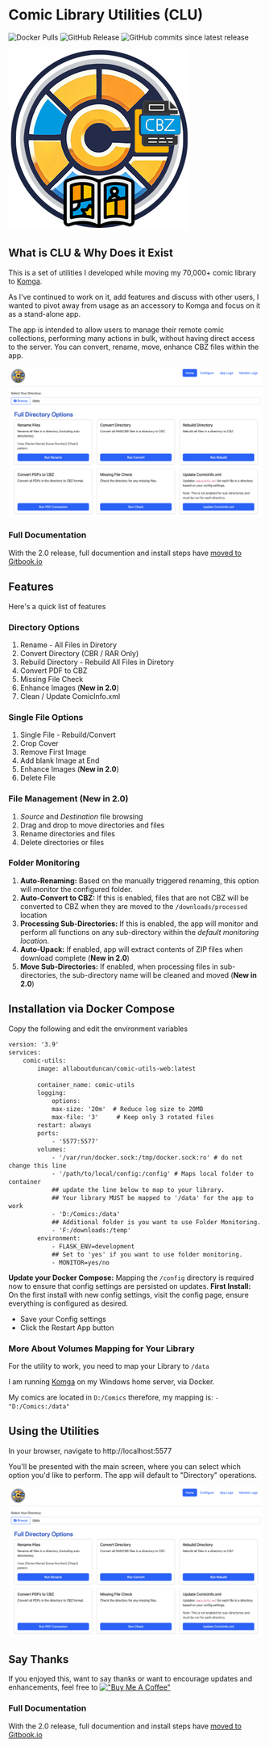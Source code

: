 # Comic Library Utilities (CLU)

![Docker Pulls](https://img.shields.io/docker/pulls/allaboutduncan/comic-utils-web)
![GitHub Release](https://img.shields.io/github/v/release/allaboutduncan/comic-utils)
![GitHub commits since latest release](https://img.shields.io/github/commits-since/allaboutduncan/comic-utils/latest)

![Comic Library Utilities (CLU)](images/clu-logo-360.png "Comic Library Utilities")

## What is CLU & Why Does it Exist

This is a set of utilities I developed while moving my 70,000+ comic library to [Komga](https://komga.org/).

As I've continued to work on it, add features and discuss with other users, I wanted to pivot away from usage as an accessory to Komga and focus on it as a stand-alone app.

The app is intended to allow users to manage their remote comic collections, performing many actions in bulk, without having direct access to the server. You can convert, rename, move, enhance CBZ files within the app.

![Comic Library Utilities (CLU)](/images/home_v1.png "Comic Library Utilities Homepage")

### Full Documentation
With the 2.0 release, full documention and install steps have [moved to Gitbook.io](https://phillips-organization-6.gitbook.io/clu-comic-library-utilities/)

## Features
Here's a quick list of features

### Directory Options
1. Rename - All Files in Diretory
2. Convert Directory (CBR / RAR Only)
3. Rebuild Directory - Rebuild All Files in Diretory
4. Convert PDF to CBZ
5. Missing File Check
6. Enhance Images (__New in 2.0__)
7. Clean / Update ComicInfo.xml

### Single File Options
1. Single File - Rebuild/Convert
2. Crop Cover
3. Remove First Image
4. Add blank Image at End
5. Enhance Images (__New in 2.0__)
6. Delete File

### File Management (New in 2.0)
1. _Source_ and _Destination_ file browsing
2. Drag and drop to move directories and files
3. Rename directories and files
4. Delete directories or files

### Folder Monitoring

1. __Auto-Renaming:__ Based on the manually triggered renaming, this option will monitor the configured folder.
2. __Auto-Convert to CBZ:__ If this is enabled, files that are not CBZ will be converted to CBZ when they are moved to the `/downloads/processed` location
3. __Processing Sub-Directories:__ If this is enabled, the app will monitor and perform all functions on any sub-directory within the *default monitoring location*. 
4. __Auto-Upack:__ If enabled, app will extract contents of ZIP files when download complete (__New in 2.0__)
5. __Move Sub-Directories:__ If enabled, when processing files in sub-directories, the sub-directory name will be cleaned and moved (__New in 2.0__)

## Installation via Docker Compose

Copy the following and edit the environment variables

    version: '3.9'
    services:
        comic-utils:
            image: allaboutduncan/comic-utils-web:latest

            container_name: comic-utils
            logging:
                options:
                max-size: '20m'  # Reduce log size to 20MB
                max-file: '3'     # Keep only 3 rotated files
            restart: always
            ports:
                - '5577:5577'
            volumes:
                - '/var/run/docker.sock:/tmp/docker.sock:ro' # do not change this line
                - '/path/to/local/config:/config' # Maps local folder to container
                ## update the line below to map to your library.
                ## Your library MUST be mapped to '/data' for the app to work
                - 'D:/Comics:/data'
                ## Additional folder is you want to use Folder Monitoring.
                - 'F:/downloads:/temp'
            environment:
                - FLASK_ENV=development
                ## Set to 'yes' if you want to use folder monitoring.
                - MONITOR=yes/no 

__Update your Docker Compose:__ Mapping the `/config` directory is required now to ensure that config settings are persisted on updates.
__First Install:__ On the first install with new config settings, visit the config page, ensure everything is configured as desired.
* Save your Config settings
* Click the Restart App button

### More About Volumes Mapping for Your Library
For the utility to work, you need to map your Library to `/data`

I am running [Komga](https://komga.org/) on my Windows home server, via Docker.

My comics are located in `D:/Comics` therefore, my mapping is: `- "D:/Comics:/data"`

## Using the Utilities

In your browser, navigate to http://localhost:5577

You'll be presented with the main screen, where you can select which option you'd like to perform. The app will default to "Directory" operations.

![Directory Main Menu](/images/home_v1.png)

## Say Thanks
If you enjoyed this, want to say thanks or want to encourage updates and enhancements, feel free to [!["Buy Me A Coffee"](https://www.buymeacoffee.com/assets/img/custom_images/orange_img.png)](https://www.buymeacoffee.com/allaboutduncan)

### Full Documentation
With the 2.0 release, full documention and install steps have [moved to Gitbook.io](https://phillips-organization-6.gitbook.io/clu-comic-library-utilities/)
